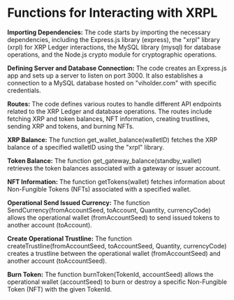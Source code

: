 # Functions for Interacting with XRPL

<b>Importing Dependencies:</b> The code starts by importing the necessary dependencies, including the Express.js library (express), the "xrpl" library (xrpl) for XRP Ledger interactions, the MySQL library (mysql) for database operations, and the Node.js crypto module for cryptographic operations.

<b>Defining Server and Database Connection:</b> The code creates an Express.js app and sets up a server to listen on port 3000. It also establishes a connection to a MySQL database hosted on "viholder.com" with specific credentials.

<b>Routes:</b> The code defines various routes to handle different API endpoints related to the XRP Ledger and database operations. The routes include fetching XRP and token balances, NFT information, creating trustlines, sending XRP and tokens, and burning NFTs.

<b>XRP Balance:</b> The function get_wallet_balance(walletID) fetches the XRP balance of a specified walletID using the "xrpl" library.

<b>Token Balance:</b> The function get_gateway_balance(standby_wallet) retrieves the token balances associated with a gateway or issuer account.

<b>NFT Information:</b> The function getTokens(wallet) fetches information about Non-Fungible Tokens (NFTs) associated with a specified wallet.

<b>Operational Send Issued Currency:</b> The function SendCurrency(fromAccountSeed, toAccount, Quantity, currencyCode) allows the operational wallet (fromAccountSeed) to send issued tokens to another account (toAccount).

<b>Create Operational Trustline:</b> The function createTrustline(fromAccountSeed, toAccountSeed, Quantity, currencyCode) creates a trustline between the operational wallet (fromAccountSeed) and another account (toAccountSeed).

<b>Burn Token:</b> The function burnToken(TokenId, accountSeed) allows the operational wallet (accountSeed) to burn or destroy a specific Non-Fungible Token (NFT) with the given TokenId.

